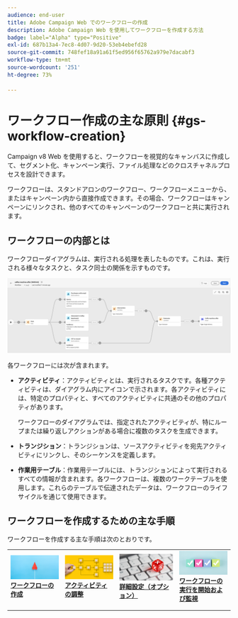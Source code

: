 ```yaml
---
audience: end-user
title: Adobe Campaign Web でのワークフローの作成
description: Adobe Campaign Web を使用してワークフローを作成する方法
badge: label="Alpha" type="Positive"
exl-id: 687b13a4-7ec8-4d07-9d20-53eb4ebefd28
source-git-commit: 748fef18a91a61f5ed956f65762a979e7dacabf3
workflow-type: tm+mt
source-wordcount: '251'
ht-degree: 73%

---
```



# ワークフロー作成の主な原則 {#gs-workflow-creation}

Campaign v8 Web を使用すると、ワークフローを視覚的なキャンバスに作成して、セグメント化、キャンペーン実行、ファイル処理などのクロスチャネルプロセスを設計できます。

ワークフローは、スタンドアロンのワークフロー、ワークフローメニューから、またはキャンペーン内から直接作成できます。その場合、ワークフローはキャンペーンにリンクされ、他のすべてのキャンペーンのワークフローと共に実行されます。

## ワークフローの内部とは

ワークフローダイアグラムは、実行される処理を表したものです。これは、実行される様々なタスクと、タスク同士の関係を示すものです。

![](assets/workflow-example.png)

各ワークフローには次が含まれます。

* **アクティビティ**：アクティビティとは、実行されるタスクです。各種アクティビティは、ダイアグラム内にアイコンで示されます。各アクティビティには、特定のプロパティと、すべてのアクティビティに共通のその他のプロパティがあります。

   ワークフローのダイアグラムでは、指定されたアクティビティが、特にループまたは繰り返しアクションがある場合に複数のタスクを生成できます。

* **トランジション**：トランジションは、ソースアクティビティを宛先アクティビティにリンクし、そのシーケンスを定義します。

* **作業用テーブル**：作業用テーブルには、トランジションによって実行されるすべての情報が含まれます。各ワークフローは、複数のワークテーブルを使用します。これらのテーブルで伝達されたデータは、ワークフローのライフサイクルを通じて使用できます。

## ワークフローを作成するための主な手順

ワークフローを作成する主な手順は次のとおりです。

<table style="table-layout:fixed"><tr style="border: 0;">
<td>
<a href="create-workflow.md#create">
<img alt="リード" src="assets/do-not-localize/workflow-process-1 .jpeg">
</a>
<div><a href="create-workflow.md#create"><strong>ワークフローの作成</strong>
</div>
<p>
</td>
<td>
<a href="create-workflow.md#build">
<img alt="低頻度" src="assets/do-not-localize/workflow-process-2.jpeg">
</a>
<div>
<a href="create-workflow.md#build"><strong>アクティビティの調整</strong></a>
</div>
<p></td>
<td>
<a href="workflow-settings.md">
<img alt="検証" src="assets/do-not-localize/workflow-process-3.jpeg">
</a>
<div>
<a href="workflow-settings.md"><strong>詳細設定（オプション）</strong></a>
</div>
<p>
</td>
<td>
<a href="start-monitor-workflows.md">
<img alt="ワークフローの開始と監視" src="assets/do-not-localize/workflow-process-4.jpeg">
</a>
<div>
<a href="start-monitor-workflows.md"><strong>ワークフローの実行を開始および監視</strong></a>
</div>
<p>
</td>
</tr></table>